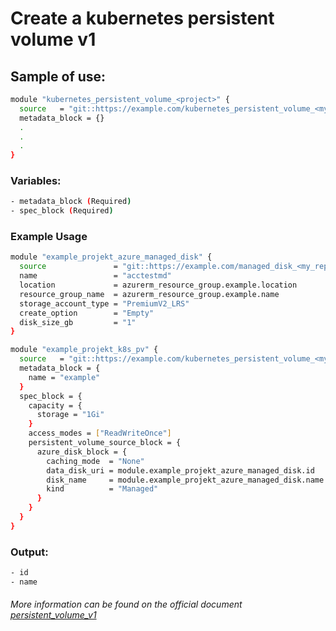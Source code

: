 # Create a kubernetes persistent volume v1

## Sample of use:

```bash
module "kubernetes_persistent_volume_<project>" {
  source   = "git::https://example.com/kubernetes_persistent_volume_<my_repo>.git"
  metadata_block = {}
  .
  .
  .
}
```

### Variables:

```bash
- metadata_block (Required)
- spec_block (Required)
```

### Example Usage

````bash
module "example_projekt_azure_managed_disk" {
  source               = "git::https://example.com/managed_disk_<my_repo>.git"
  name                 = "acctestmd"
  location             = azurerm_resource_group.example.location
  resource_group_name  = azurerm_resource_group.example.name
  storage_account_type = "PremiumV2_LRS"
  create_option        = "Empty"
  disk_size_gb         = "1"
}

module "example_projekt_k8s_pv" {
  source   = "git::https://example.com/kubernetes_persistent_volume_<my_repo>.git"
  metadata_block = {
    name = "example"
  }
  spec_block = {
    capacity = {
      storage = "1Gi"
    }
    access_modes = ["ReadWriteOnce"]
    persistent_volume_source_block = {
      azure_disk_block = {
        caching_mode  = "None"
        data_disk_uri = module.example_projekt_azure_managed_disk.id
        disk_name     = module.example_projekt_azure_managed_disk.name
        kind          = "Managed"
      }
    }
  }
}
````

### Output:

```bash
- id
- name
```

###### More information can be found on the official document [persistent_volume_v1](https://registry.terraform.io/providers/hashicorp/kubernetes/latest/docs/resources/persistent_volume_v1)